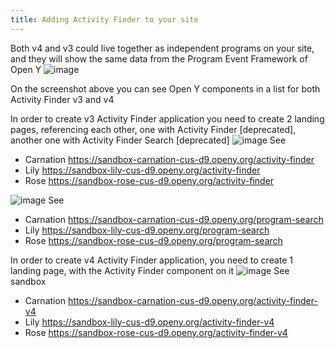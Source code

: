 ```yaml
---
title: Adding Activity Finder to your site
---
```


Both v4 and v3 could live together as independent programs on your site, and they will show the same data from the Program Event Framework of Open Y
![image](https://user-images.githubusercontent.com/563412/105326548-88222480-5bd6-11eb-8943-bd0b7c82db63.png)

On the screenshot above you can see Open Y components in a list for both Activity Finder v3 and v4

In order to create v3 Activity Finder application you need to create 2 landing pages, referencing each other, one with Activity Finder [deprecated], another one with Activity Finder Search [deprecated]
![image](https://user-images.githubusercontent.com/563412/105327229-5067ac80-5bd7-11eb-9546-d53a1956f976.png)
See
- Carnation https://sandbox-carnation-cus-d9.openy.org/activity-finder
- Lily https://sandbox-lily-cus-d9.openy.org/activity-finder
- Rose https://sandbox-rose-cus-d9.openy.org/activity-finder

![image](https://user-images.githubusercontent.com/563412/105327376-7f7e1e00-5bd7-11eb-9bcc-5e3735018977.png)
See
- Carnation https://sandbox-carnation-cus-d9.openy.org/program-search
- Lily https://sandbox-lily-cus-d9.openy.org/program-search
- Rose https://sandbox-rose-cus-d9.openy.org/program-search

In order to create v4 Activity Finder application, you need to create 1 landing page, with the Activity Finder component on it
![image](https://user-images.githubusercontent.com/563412/105327534-a76d8180-5bd7-11eb-9f6b-bc88d325047e.png)
See sandbox
- Carnation https://sandbox-carnation-cus-d9.openy.org/activity-finder-v4
- Lily https://sandbox-lily-cus-d9.openy.org/activity-finder-v4
- Rose https://sandbox-rose-cus-d9.openy.org/activity-finder-v4
